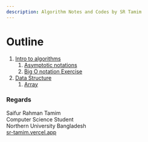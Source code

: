 ```yaml
---
description: Algorithm Notes and Codes by SR Tamim
---
```


# Outline

1. [Intro to algorithms](1.Intro_to_algorithms)
    1. [Asymptotic notations](1.Intro_to_algorithms/asymptotic-notations.md)
    2. [Big O notation Exercise](1.Intro_to_algorithms/big-o-notation-exercise.md)
2. [Data Structure](2.Data_structures)
    1. [Array](2.Data_structures/Array)


### Regards
Saifur Rahman Tamim <br />
Computer Science Student <br />
Northern University Bangladesh <br />
[sr-tamim.vercel.app](https://sr-tamim.vercel.app)
